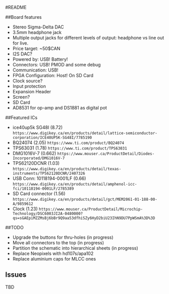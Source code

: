 #README

##Board features

* Stereo Sigma-Delta DAC
* 3.5mm headphone jack
* Multiple output jacks for different levels of output: headphone vs line out for live.
* Price target: ~50$CAN
* I2S DAC?
* Powered by: USB! Battery!
* Connectors: USB! PMOD and some debug
* Communication: USB!
* FPGA Configuration: Host! On SD Card
* Clock source?
* Input protection
* Expansion Header
* Screen?
* SD Card
* AD8531 for op-amp and DS1881 as digital pot

##Featured ICs

* ice40up5k SG48I (8.72) `https://www.digikey.ca/en/products/detail/lattice-semiconductor-corporation/ICE40UP5K-SG48I/7785190`
* BQ24074 (2.05) `https://www.ti.com/product/BQ24074`
* TPS63031 (1.78) `https://www.ti.com/product/TPS63031`
* DMG1016V-7 (0.662) `https://www.mouser.ca/ProductDetail/Diodes-Incorporated/DMG1016V-7`
* TPS62120DCNR (1.03) `https://www.digikey.ca/en/products/detail/texas-instruments/TPS62120DCNR/2407326`
* USB Conn: 10118194-0001LF (0.66) `https://www.digikey.ca/en/products/detail/amphenol-icc-fci/10118194-0001LF/2785389`
* SD Card connector (1.56) `https://www.digikey.ca/en/products/detail/gct/MEM2061-01-188-00-A/9859612`
* Clock (1.23) `https://www.mouser.ca/ProductDetail/Microchip-Technology/DSC6003JI2A-0480000?qs=sGAEpiMZZMsBj6bBr9Q9aa53dfhiSZy6HyD2biU23IhN9DU7PpWSmA%3D%3D`

##TODO

* Upgrade the buttons for thru-holes (in progress)
* Move all connectors to the top (in progress)
* Partition the schematic into hierarchical sheets (in progress)
* Replace Neopixels with hd107s/apa102
* Replace aluminium caps for MLCC ones

## Issues

TBD
